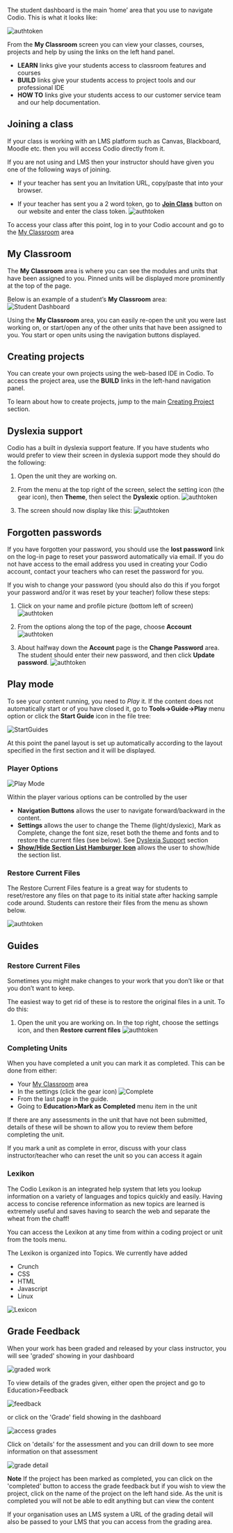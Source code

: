 
The student dashboard is the main ‘home’ area that you use to navigate Codio. This is what it looks like:

![authtoken](/img/what_students_do/studentdashboard.png)

From the **My Classroom** screen you can view your classes, courses, projects and help by using the links on the left hand panel.

- **LEARN** links give your students access to classroom features and courses
- **BUILD** links give your students access to project tools and our professional IDE
- **HOW TO** links give your students access to our customer service team and our help documentation.

## Joining a class

If your class is working with an LMS platform such as Canvas, Blackboard, Moodle etc. then you will access Codio directly from it.

If you are not using and LMS then your instructor should have given you one of the following ways of joining.


- If your teacher has sent you an Invitation URL, copy/paste that into your browser.

- If your teacher has sent you a 2 word token, go to **[Join Class](https://codio.com/p/join-class)** button on our website and enter the class token.
![authtoken](/img/joinclass.png)

To access your class after this point, log in to your Codio account and go to the [My Classroom](/dashboard/student/myclassroom) area

## My Classroom

The **My Classroom** area is where you can see the modules and units that have been assigned to you. Pinned units will be displayed more prominently at the top of the page.

Below is an example of a student’s **My Classroom** area:
![Student Dashboard](/img/what_students_do/studentdashboard.png)

Using the **My Classroom** area, you can easily re-open the unit you were last working on, or start/open any of the other units that have been assigned to you. You  start or open units using the navigation buttons displayed.

## Creating projects

You can create your own projects using the web-based IDE in Codio. To access the project area, use the **BUILD** links in the left-hand navigation panel.

To learn about how to create projects, jump to the main [Creating Project](/project/creating) section.

## Dyslexia support

Codio has a built in dyslexia support feature. If you have students who would prefer to view their screen in dyslexia support mode they should do the following:

1. Open the unit they are working on.

1. From the menu at the top right of the screen, select the setting icon (the gear icon), then **Theme**, then select the **Dyslexic** option.
![authtoken](/img/settings.png)

1. The screen should now display like this:
![authtoken](/img/dyslexicview.png)

## Forgotten passwords

If you have forgotten your password, you should use the **lost password** link on the log-in page to reset your password automatically via email. If you do not have access to the email address you used in creating your Codio account, contact your teachers who can reset the password for you.

If you wish to change your password (you should also do this if you forgot your password and/or it was reset by your teacher) follow these steps:

1. Click on your name and profile picture (bottom left of screen)
![authtoken](/img/what_students_do/forgotpassword/profilepic.png)

1. From the options along the top of the page, choose **Account**
![authtoken](/img/what_students_do/forgotpassword/account.png)

1. About halfway down the **Account** page is the **Change Password** area. The student should enter their new password, and then click **Update password**.
![authtoken](/img/what_students_do/forgotpassword/change.png)

## Play mode

To see your content running, you need to *Play* it. If the content does not automatically start or of you have closed it, go to **Tools->Guide->Play** menu option or click the **Start Guide** icon in the file tree:

![StartGuides](/img/guides/startguides.png)

At this point the panel layout is set up automatically according to the layout specified in the first section and it will be displayed.


### Player Options
![Play Mode](/img/guides/playmode.png)


Within the player various options can be controlled by the user


- **Navigation Buttons** allows the user to navigate forward/backward in the content.
- **Settings** allows the user to change the Theme (light/dyslexic), Mark as Complete, change the font size, reset both the theme and fonts and to restore the current files (see below). See [Dyslexia Support](/dashboard/student/dyslexia/) section
- **[Show/Hide Section List Hamburger Icon](/content/authoring/guides/collapse/)** allows the user to show/hide the section list.

<a name="restore"></a>

### Restore Current Files
The Restore Current Files feature is a great way for students to reset/restore any files on that page to its initial state after hacking sample code around. Students can restore their files from the menu as shown below.

![authtoken](/img/guides/reset.png)

## Guides

### Restore Current Files
Sometimes you might make changes to your work that you don’t like or that you don’t want to keep.

The easiest way to get rid of these is to restore the original files in a unit.
To do this:

1. Open the unit you are working on. In the top right, choose the settings icon, and then **Restore current files**
![authtoken](/img/guides/reset.png)

<a name="completed"></a>

### Completing Units

When you have completed a unit you can mark it as completed. This can be done from either:

- Your [My Classroom](/dashboard/student/myclassroom/) area
- In the settings (click the gear icon)
	![Complete](/img/guides/complete.png)
- From the last page in the guide.
- Going to **Education>Mark as Completed** menu item in the unit

If there are any assessments in the unit that have not been submitted, details of these will be shown to allow you to review them before completing the unit.


If you mark a unit as complete in error, discuss with your class instructor/teacher who can reset the unit so you can access it again

### Lexikon

The Codio Lexikon is an integrated help system that lets you lookup information on a variety of languages and topics quickly and easily. Having access to concise reference information as new topics are learned is extremely useful and saves having to search the web and separate the wheat from the chaff!

You can access the Lexikon at any time from within a coding project or unit from the tools menu.

The Lexikon is organized into Topics. We currently have added

- Crunch
- CSS
- HTML
- Javascript
- Linux

![Lexicon](/img/lexicon.png)

## Grade Feedback

When your work has been graded and released by your class instructor, you will see 'graded' showing in your dashboard

![graded work](/img/graded.png)

To view details of the grades given, either open the project and go to Education>Feedback

![feedback](/img/feedback.png)

or click on the 'Grade' field showing in the dashboard

![access grades](/img/accessgrades.png)

Click on 'details' for the assessment and you can drill down to see more information on that assessment

![grade detail](/img/gradedetail.png)

**Note** If the project has been marked as completed, you can click on the 'completed' button to access the grade feedback but if you wish to view the project, click on the name of the project on the left hand side. As the unit is completed you will not be able to edit anything but can view the content

If your organisation uses an LMS system a URL of the grading detail will also be passed to your LMS that you can access from the grading area.